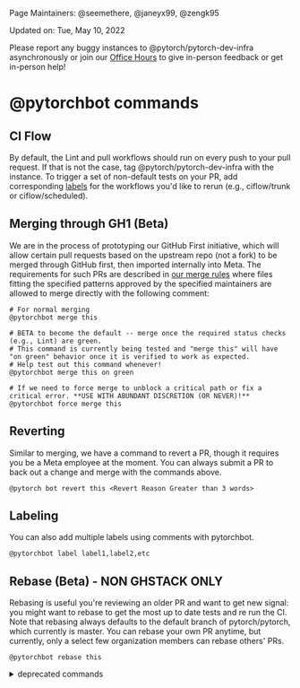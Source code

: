Page Maintainers: @seemethere, @janeyx99, @zengk95

Updated on: Tue, May 10, 2022

Please report any buggy instances to @pytorch/pytorch-dev-infra asynchronously or join our [Office Hours](https://github.com/pytorch/pytorch/wiki/Dev-Infra-Office-Hours) to give in-person feedback or get in-person help!

# @pytorchbot commands

## CI Flow
By default, the Lint and pull workflows should run on every push to your pull request. If that is not the case, tag @pytorch/pytorch-dev-infra with the instance. To trigger a set of non-default tests on your PR, add corresponding [labels](https://github.com/pytorch/pytorch/labels?q=ciflow) for the workflows you'd like to rerun (e.g., ciflow/trunk or ciflow/scheduled). 

## Merging through GH1 (Beta)
We are in the process of prototyping our GitHub First initiative, which will allow certain pull requests based on the upstream repo (not a fork) to be merged through GitHub first, then imported internally into Meta. The requirements for such PRs are described in [our merge rules](https://github.com/pytorch/pytorch/blob/master/.github/merge_rules.json) where files fitting the specified patterns approved by the specified maintainers are allowed to merge directly with the following comment:

```
# For normal merging
@pytorchbot merge this

# BETA to become the default -- merge once the required status checks (e.g., Lint) are green. 
# This command is currently being tested and "merge this" will have "on green" behavior once it is verified to work as expected.
# Help test out this command whenever!
@pytorchbot merge this on green

# If we need to force merge to unblock a critical path or fix a critical error. **USE WITH ABUNDANT DISCRETION (OR NEVER)!**
@pytorchbot force merge this
```

## Reverting 
Similar to merging, we have a command to revert a PR, though it requires you be a Meta employee at the moment. You can always submit a PR to back out a change and merge with the commands above.

```
@pytorch bot revert this <Revert Reason Greater than 3 words>
```

## Labeling
You can also add multiple labels using comments with pytorchbot.

```
@pytorchbot label label1,label2,etc
```

## Rebase (Beta) - NON GHSTACK ONLY
Rebasing is useful you're reviewing an older PR and want to get new signal: you might want to rebase to get the most up to date tests and re run the CI. Note that rebasing always defaults to the default branch of pytorch/pytorch, which currently is master. You can rebase your own PR anytime, but currently, only a select few organization members can rebase others' PRs.

```
@pytorchbot rebase this
```


<details>
<summary> deprecated commands </summary>

## @pytorchbot commands deprecated
The following commands are deprecated, you might find them used in the previous PRs, but due to the fundamental CI system changes, these commands do not work anymore. 

```
# Deprecated chatops commands

@pytorchbot retest this please
```

</details>